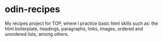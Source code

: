 # odin-recipes
My recipes project for TOP, where I practice basic html skills such as: the html boilerplate, headings, paragraphs, links, images, ordered and unordered lists, among others.